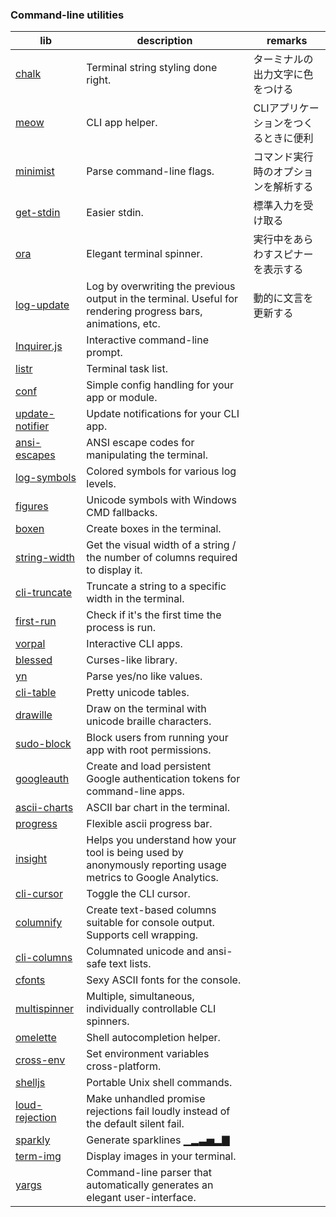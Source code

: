 ### Command-line utilities

|lib|description|remarks|
|----|----|----|
|[chalk](https://github.com/chalk/chalk)|Terminal string styling done right.|ターミナルの出力文字に色をつける|
|[meow](https://github.com/sindresorhus/meow)|CLI app helper.|CLIアプリケーションをつくるときに便利|
|[minimist](https://github.com/substack/minimist)|Parse command-line flags.|コマンド実行時のオプションを解析する|
|[get-stdin](https://github.com/sindresorhus/get-stdin)|Easier stdin.|標準入力を受け取る|
|[ora](https://github.com/sindresorhus/ora)|Elegant terminal spinner.|実行中をあらわすスピナーを表示する|
|[log-update](https://github.com/sindresorhus/log-update)|Log by overwriting the previous output in the terminal. Useful for rendering progress bars, animations, etc.|動的に文言を更新する|
|[Inquirer.js](https://github.com/SBoudrias/Inquirer.js)|Interactive command-line prompt.||
|[listr](https://github.com/samverschueren/listr)|Terminal task list.||
|[conf](https://github.com/sindresorhus/conf)|Simple config handling for your app or module.||
|[update-notifier](https://github.com/yeoman/update-notifier)|Update notifications for your CLI app.||
|[ansi-escapes](https://github.com/sindresorhus/ansi-escapes)|ANSI escape codes for manipulating the terminal.||
|[log-symbols](https://github.com/sindresorhus/log-symbols)|Colored symbols for various log levels.||
|[figures](https://github.com/sindresorhus/figures)|Unicode symbols with Windows CMD fallbacks.||
|[boxen](https://github.com/sindresorhus/boxen)|Create boxes in the terminal.||
|[string-width](https://github.com/sindresorhus/string-width)|Get the visual width of a string / the number of columns required to display it.||
|[cli-truncate](https://github.com/sindresorhus/cli-truncate)|Truncate a string to a specific width in the terminal.||
|[first-run](https://github.com/sindresorhus/first-run)|Check if it's the first time the process is run.||
|[vorpal](https://github.com/dthree/vorpal)|Interactive CLI apps.||
|[blessed](https://github.com/chjj/blessed)|Curses-like library.||
|[yn](https://github.com/sindresorhus/yn)|Parse yes/no like values.||
|[cli-table](https://github.com/Automattic/cli-table)|Pretty unicode tables.||
|[drawille](https://github.com/madbence/node-drawille)|Draw on the terminal with unicode braille characters.||
|[sudo-block](https://github.com/sindresorhus/sudo-block)|Block users from running your app with root permissions.||
|[googleauth](https://github.com/maxogden/googleauth)|Create and load persistent Google authentication tokens for command-line apps.||
|[ascii-charts](https://github.com/jstrace/chart)|ASCII bar chart in the terminal.||
|[progress](https://github.com/tj/node-progress)|Flexible ascii progress bar.||
|[insight](https://github.com/yeoman/insight)|Helps you understand how your tool is being used by anonymously reporting usage metrics to Google Analytics.||
|[cli-cursor](https://github.com/sindresorhus/cli-cursor)|Toggle the CLI cursor.||
|[columnify](https://github.com/timoxley/columnify)|Create text-based columns suitable for console output. Supports cell wrapping.||
|[cli-columns](https://github.com/shannonmoeller/cli-columns)|Columnated unicode and ansi-safe text lists.||
|[cfonts](https://github.com/dominikwilkowski/cfonts)|Sexy ASCII fonts for the console.||
|[multispinner](https://github.com/codekirei/node-multispinner)|Multiple, simultaneous, individually controllable CLI spinners.||
|[omelette](https://github.com/f/omelette)|Shell autocompletion helper.||
|[cross-env](https://github.com/kentcdodds/cross-env)|Set environment variables cross-platform.||
|[shelljs](https://github.com/shelljs/shelljs)|Portable Unix shell commands.||
|[loud-rejection](https://github.com/sindresorhus/loud-rejection)|Make unhandled promise rejections fail loudly instead of the default silent fail.||
|[sparkly](https://github.com/sindresorhus/sparkly)|Generate sparklines ▁▂▃▅▂▇||
|[term-img](https://github.com/sindresorhus/term-img)|Display images in your terminal.||
|[yargs](https://github.com/yargs/yargs)|Command-line parser that automatically generates an elegant user-interface.||
